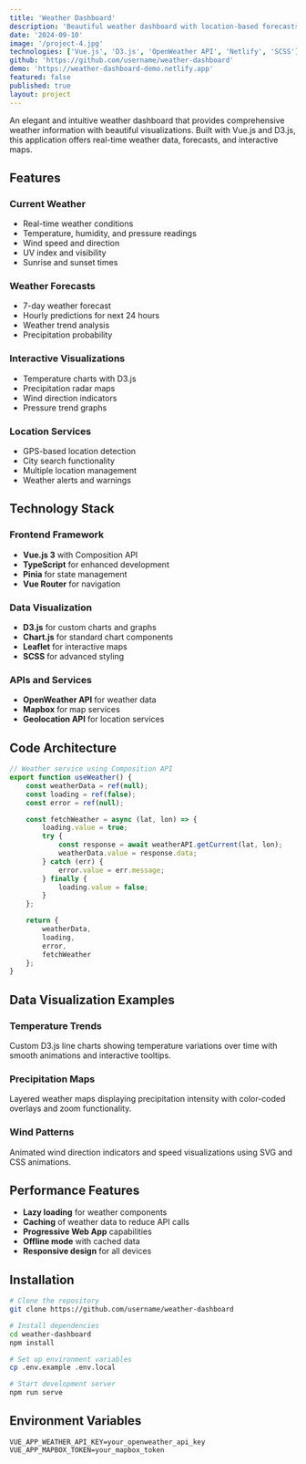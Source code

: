 ```yaml
---
title: 'Weather Dashboard'
description: 'Beautiful weather dashboard with location-based forecasts, interactive maps, and weather alerts'
date: '2024-09-10'
image: '/project-4.jpg'
technologies: ['Vue.js', 'D3.js', 'OpenWeather API', 'Netlify', 'SCSS']
github: 'https://github.com/username/weather-dashboard'
demo: 'https://weather-dashboard-demo.netlify.app'
featured: false
published: true
layout: project
---
```


An elegant and intuitive weather dashboard that provides comprehensive weather information with beautiful visualizations. Built with Vue.js and D3.js, this application offers real-time weather data, forecasts, and interactive maps.

## Features

### Current Weather

- Real-time weather conditions
- Temperature, humidity, and pressure readings
- Wind speed and direction
- UV index and visibility
- Sunrise and sunset times

### Weather Forecasts

- 7-day weather forecast
- Hourly predictions for next 24 hours
- Weather trend analysis
- Precipitation probability

### Interactive Visualizations

- Temperature charts with D3.js
- Precipitation radar maps
- Wind direction indicators
- Pressure trend graphs

### Location Services

- GPS-based location detection
- City search functionality
- Multiple location management
- Weather alerts and warnings

## Technology Stack

### Frontend Framework

- **Vue.js 3** with Composition API
- **TypeScript** for enhanced development
- **Pinia** for state management
- **Vue Router** for navigation

### Data Visualization

- **D3.js** for custom charts and graphs
- **Chart.js** for standard chart components
- **Leaflet** for interactive maps
- **SCSS** for advanced styling

### APIs and Services

- **OpenWeather API** for weather data
- **Mapbox** for map services
- **Geolocation API** for location services

## Code Architecture

```javascript
// Weather service using Composition API
export function useWeather() {
	const weatherData = ref(null);
	const loading = ref(false);
	const error = ref(null);

	const fetchWeather = async (lat, lon) => {
		loading.value = true;
		try {
			const response = await weatherAPI.getCurrent(lat, lon);
			weatherData.value = response.data;
		} catch (err) {
			error.value = err.message;
		} finally {
			loading.value = false;
		}
	};

	return {
		weatherData,
		loading,
		error,
		fetchWeather
	};
}
```

## Data Visualization Examples

### Temperature Trends

Custom D3.js line charts showing temperature variations over time with smooth animations and interactive tooltips.

### Precipitation Maps

Layered weather maps displaying precipitation intensity with color-coded overlays and zoom functionality.

### Wind Patterns

Animated wind direction indicators and speed visualizations using SVG and CSS animations.

## Performance Features

- **Lazy loading** for weather components
- **Caching** of weather data to reduce API calls
- **Progressive Web App** capabilities
- **Offline mode** with cached data
- **Responsive design** for all devices

## Installation

```bash
# Clone the repository
git clone https://github.com/username/weather-dashboard

# Install dependencies
cd weather-dashboard
npm install

# Set up environment variables
cp .env.example .env.local

# Start development server
npm run serve
```

## Environment Variables

```env
VUE_APP_WEATHER_API_KEY=your_openweather_api_key
VUE_APP_MAPBOX_TOKEN=your_mapbox_token
```
